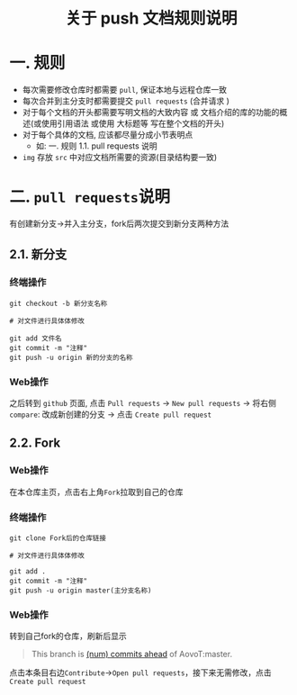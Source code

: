 <h1> <center> 关于 push 文档规则说明 </center> </h1>

# 一. 规则

- 每次需要修改仓库时都需要 `pull`, 保证本地与远程仓库一致
- 每次合并到主分支时都需要提交 `pull requests` (合并请求 )
- 对于每个文档的开头都需要写明文档的大致内容 或 文档介绍的库的功能的概述(或使用引用语法 或使用 大标题等 写在整个文档的开头)
- 对于每个具体的文档, 应该都尽量分成小节表明点
  - 如: 一. 规则 1.1. pull requests 说明 
- `img` 存放 `src` 中对应文档所需要的资源(目录结构要一致)

# 二. `pull requests`说明

有创建新分支->并入主分支，fork后两次提交到新分支两种方法

## 2.1. 新分支

### 终端操作

```shell
git checkout -b 新分支名称

# 对文件进行具体体修改

git add 文件名
git commit -m "注释"
git push -u origin 新的分支的名称
```

### Web操作

之后转到 `github` 页面, 点击 `Pull requests` -> `New pull requests` -> 将右侧 `compare`: 改成新创建的分支 -> 点击 `Create pull request`

## 2.2. Fork

### Web操作

在本仓库主页，点击右上角`Fork`拉取到自己的仓库

### 终端操作

```shell
git clone Fork后的仓库链接

# 对文件进行具体体修改

git add .
git commit -m "注释"
git push -u origin master(主分支名称)
```

### Web操作

转到自己fork的仓库，刷新后显示

> This branch is [(num) commits ahead](https://github.com/NobleFlower/AT-Docs/compare/AovoT:AT-Docs:master...master) of AovoT:master.

点击本条目右边`Contribute`->`Open pull requests`，接下来无需修改，点击`Create pull request`